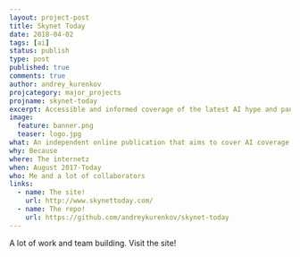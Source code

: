 ```yaml
---
layout: project-post
title: Skynet Today
date: 2018-04-02
tags: [ai]
status: publish
type: post
published: true
comments: true
author: andrey_kurenkov
projcategory: major_projects
projname: skynet-today
excerpt: Accessible and informed coverage of the latest AI hype and panic
image:
  feature: banner.png
  teaser: logo.jpg
what: An independent online publication that aims to cover AI coverage
why: Because 
where: The internetz
when: August 2017-Today
who: Me and a lot of collaborators
links:
  - name: The site!
    url: http://www.skynettoday.com/
  - name: The repo!
    url: https://github.com/andreykurenkov/skynet-today
---
```

A lot of work and team building. Visit the site!
